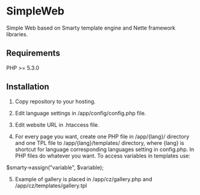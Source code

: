 SimpleWeb
===============

Simple Web based on Smarty template engine and Nette framework libraries.

Requirements
------------
PHP >= 5.3.0

Installation
------------

1. Copy repository to your hosting.

2. Edit language settings in /app/config/config.php file.

3. Edit website URL in .htaccess file.

4. For every page you want, create one PHP file in /app/{lang}/ directory and one TPL file to /app/{lang}/templates/ directory, where {lang} is shortcut for language corresponding languages setting in config.php. In PHP files do whatever you want. To access variables in templates use:

$smarty->assign("variable", $variable);

5. Example of gallery is placed in /app/cz/gallery.php and /app/cz/templates/gallery.tpl
